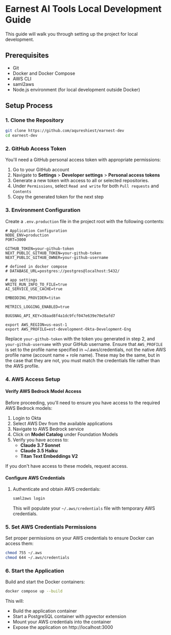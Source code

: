 # Earnest AI Tools Local Development Guide

This guide will walk you through setting up the project for local development.

## Prerequisites

-   Git
-   Docker and Docker Compose
-   AWS CLI
-   saml2aws
-   Node.js environment (for local development outside Docker)

## Setup Process

### 1. Clone the Repository

```bash
git clone https://github.com/aqureshiest/earnest-dev
cd earnest-dev
```

### 2. GitHub Access Token

You'll need a GitHub personal access token with appropriate permissions:

1. Go to your GitHub account
2. Navigate to **Settings** > **Developer settings** > **Personal access tokens**
3. Generate a new token with access to all or selected repositories.
4. Under `Permissions`, select `Read and write` for both `Pull requests` and `Contents`
5. Copy the generated token for the next step

### 3. Environment Configuration

Create a `.env.production` file in the project root with the following contents:

```
# Application Configuration
NODE_ENV=production
PORT=3000

GITHUB_TOKEN=your-github-token
NEXT_PUBLIC_GITHUB_TOKEN=your-github-token
NEXT_PUBLIC_GITHUB_OWNER=your-github-username

# defined in docker compose
# DATABASE_URL=postgres://postgres@localhost:5432/

# app settings
WRITE_RUN_INFO_TO_FILE=true
AI_SERVICE_USE_CACHE=true

EMBEDDING_PROVIDER=titan

METRICS_LOGGING_ENABLED=true

BUGSNAG_API_KEY=38aad8f4a1dc9fcf047e639e70e5afd7

export AWS_REGION=us-east-1
export AWS_PROFILE=est-development-Okta-Development-Eng
```

Replace `your-github-token` with the token you generated in step 2, and `your-github-username` with your GitHub username.
Ensure that `AWS_PROFILE` is set to the profile name specified in ~/.aws/credentials, not the native AWS profile name (account name + role name). These may be the same, but in the case that they are not, you must match the credentials file rather than the AWS profile.

### 4. AWS Access Setup

#### Verify AWS Bedrock Model Access

Before proceeding, you'll need to ensure you have access to the required AWS Bedrock models:

1. Login to Okta
2. Select AWS Dev from the available applications
3. Navigate to AWS Bedrock service
4. Click on **Model Catalog** under Foundation Models
5. Verify you have access to:
    - **Claude 3.7 Sonnet**
    - **Claude 3.5 Haiku**
    - **Titan Text Embeddings V2**

If you don't have access to these models, request access.

#### Configure AWS Credentials

1. Authenticate and obtain AWS credentials:
    ```bash
    saml2aws login
    ```
    This will populate your `~/.aws/credentials` file with temporary AWS credentials.

### 5. Set AWS Credentials Permissions

Set proper permissions on your AWS credentials to ensure Docker can access them:

```bash
chmod 755 ~/.aws
chmod 644 ~/.aws/credentials
```

### 6. Start the Application

Build and start the Docker containers:

```bash
docker compose up --build
```

This will:

-   Build the application container
-   Start a PostgreSQL container with pgvector extension
-   Mount your AWS credentials into the container
-   Expose the application on http://localhost:3000

